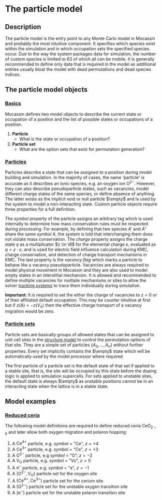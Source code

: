 # The particle model

## Description

The particle model is the entry point to any Monte Carlo model in Mocassin and probably the most intuitive component. It specifies which species exist within the simulation and in which occupation sets the specified species occur. Due to the way the system packages data for simulation, the number of custom species is limited to 63 of which all can be mobile. It is generally recommended to define only data that is required in the model as additional entries usually bloat the model with dead permutations and dead species indices.

## The particle model objects

### [Basics](#basics)

Mocassin defines two model objects to describe the current state or occupation of a position and the list of possible states or occupations of a position.

1. **Particle**
   - What is the state or occupation of a position?
2. **Particle set**
   - What are the option sets that exist for permutation generation?

### [Particles](#particles)

Particles describe a state that can be assigned to a position during model building and simulation. In the majority of cases, the name 'particle' is accurate as it describes an ionic species, e.g. an oxygen ion $\mathrm{O^{2-}}$. However, they can also describe pseudoparticle states, such as vacancies, model different charge states of the same species, or define absence of anything. The latter exists as the implicit void or null particle $\empty$ and is used by the system to model a non-interacting state. Custom particle objects require three properties for a full definition.

The *symbol* property of the particle assigns an arbitrary tag which is used internally to determine how mass conservation rules must be respected during processing. For example, by defining that two species $A'$ and $A''$ share the same *symbol* $A$, the system is told that interchanging them does not violate mass conservation. The *charge* property assigns the charge state $q$ as a multiplicator $z \in \R$ for the elemental charge $e$, evaluated as $q=z \cdot e$, and is used for electric field influence calculation during KMC, charge conservation, and detection of charge transport mechanisms in KMC. The last property is the *vacancy flag* which marks a particle to behave like a vacancy pseudoparticle. Vacancies are always required to model physical movement in Mocassin and they are also used to model empty states in an interstitial mechanism. It is allowed and recommended to define multiple vacancies for multiple mechanisms or sites to allow the solver [tracking systems](movement-tracking.md) to trace them individually during simulation. 

**Important:** It is required to set the either the charge of vacancies to $z=0$ or of their affiliated default occupation. This may be counter intuitive at first but if $z(A)=-z(V_A)$ then the effective charge transport of a vacancy migration would be zero.

### [Particle sets](#particle-sets)

Particle sets are basically groups of allowed states that can be assigned to unit cell sites in the [structure model](./structure-model.md) to control the permutation options of that site. They are a simple set of particles $\{A_0,...,A_n\}$ without further properties. Every set implicitly contains the $\empty$ state which will be automatically used by the model processor where required.

The first particle of a particle set is the default state of that set if applied to a stable site, that is, the site will be occupied by this state before the doping logic is applied to simulation supercells. For sets applied to unstable sites, the default state is always $\empty$ as unstable positions cannot be in an interacting state when the lattice is in a stable state.

## Model examples

### [Reduced ceria](#reduced-cerian)

The following model definitions are required to define reduced ceria $\mathrm{CeO_{2-\delta}}$ and later allow both oxygen migration and polaron hopping:
1. A $\mathrm{Ce^{4+}}$ particle, e.g. *symbol* = "Ce", $z=+4$
2. A $\mathrm{Ce^{3+}}$ particle, e.g. *symbol* = "Ce", $z=+3$
3. A $\mathrm{O^{2-}}$ particle, e.g *symbol* = "O", $z=-2$
4. A $\mathrm{V_O}$ particle, e.g. *symbol* = "Vo", $z=0$
5. A $\mathrm{e^-}$ particle, e.g. *symbol* = "e", $z=-1$
6. A $\{\mathrm{O^{2-},V_O}\}$ particle set for the oxygen site
7. A $\{\mathrm{Ce^{4+},Ce^{3+}}\}$ particle set for the cerium site
8. A $\{\mathrm{O^{2-}}\}$ particle set for the unstable oxygen transition site
9. A $\{\mathrm{e^{-}}\}$ particle set for the unstable polaron transition site